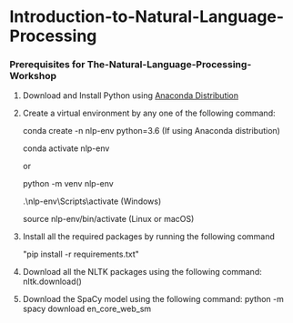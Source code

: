 # Introduction-to-Natural-Language-Processing

### Prerequisites for The-Natural-Language-Processing-Workshop

1. Download and Install Python using [Anaconda Distribution](https://www.anaconda.com/distribution/)

2. Create a virtual environment by any one of the following command:

   conda create -n nlp-env python=3.6 (If using Anaconda distribution)
   
   conda activate nlp-env
   
   or
   
   python -m venv nlp-env
   
   .\nlp-env\Scripts\activate (Windows)
   
   source nlp-env/bin/activate    (Linux or macOS)


3. Install all the required packages by running the following command 

   "pip install -r requirements.txt"
   
   
4. Download all the NLTK packages using the following command:
   nltk.download()
   
   
5. Download the SpaCy model using the following command:
   python -m spacy download en_core_web_sm
   
